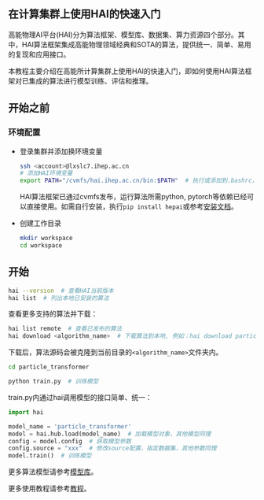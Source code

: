 
## 在计算集群上使用HAI的快速入门

高能物理AI平台(HAI)分为算法框架、模型库、数据集、算力资源四个部分。其中，HAI算法框架集成高能物理领域经典和SOTA的算法，提供统一、简单、易用的复现和应用接口。

本教程主要介绍在高能所计算集群上使用HAI的快速入门，即如何使用HAI算法框架对已集成的算法进行模型训练、评估和推理。

## 开始之前

### 环境配置
+ 登录集群并添加换环境变量
    ```bash
    ssh <account>@lxslc7.ihep.ac.cn  
    # 添加HAI环境变量
    export PATH="/cvmfs/hai.ihep.ac.cn/bin:$PATH"  # 执行或添加到.bashrc，并source ~/.bashrc
    ```
    HAI算法框架已通过cvmfs发布，运行算法所需python, pytorch等依赖已经可以直接使用。如需自行安装，执行`pip install hepai`或参考[安装文档](docs/install.md)。

+ 创建工作目录
    ```bash
    mkdir workspace
    cd workspace
    ```

## 开始

```bash
hai --version  # 查看HAI当前版本
hai list  # 列出本地已安装的算法
```
查看更多支持的算法并下载：
```bash
hai list remote  # 查看已发布的算法
hai download <algorithm_name>  # 下载算法到本地, 例如：hai download particle_transformer
```
下载后，算法源码会被克隆到当前目录的`<algorithm_name>`文件夹内。
```bash
cd particle_transformer

python train.py  # 训练模型
```
train.py内通过hai调用模型的接口简单、统一：
    
```python
import hai

model_name = 'particle_transformer'
model = hai.hub.load(model_name)  # 加载模型对象，其他模型同理
config = model.config  # 获取模型参数
config.source = "xxx"  # 修改source配置，指定数据集，其他参数同理
model.train()  # 训练模型
```
更多算法模型请参考[模型库](docs/model_zoo.md)。

更多使用教程请参考[教程](docs/tutorial.md)。







